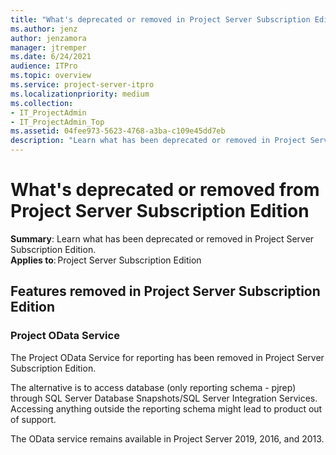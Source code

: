 ```yaml
---
title: "What's deprecated or removed in Project Server Subscription Edition"
ms.author: jenz
author: jenzamora
manager: jtremper
ms.date: 6/24/2021
audience: ITPro
ms.topic: overview
ms.service: project-server-itpro
ms.localizationpriority: medium
ms.collection:
- IT_ProjectAdmin
- IT_ProjectAdmin_Top
ms.assetid: 04fee973-5623-4768-a3ba-c109e45dd7eb
description: "Learn what has been deprecated or removed in Project Server Subscription Edition."
---
```


# What's deprecated or removed from Project Server Subscription Edition

**Summary**: Learn what has been deprecated or removed in Project Server Subscription Edition. <br/>
**Applies to**: Project Server Subscription Edition

## Features removed in Project Server Subscription Edition

### Project OData Service

The Project OData Service for reporting has been removed in Project Server Subscription Edition.

The alternative is to access database (only reporting schema - pjrep) through SQL Server Database Snapshots/SQL Server Integration Services. Accessing anything outside the reporting schema might lead to product out of support.

The OData service remains available in Project Server 2019, 2016, and 2013.
